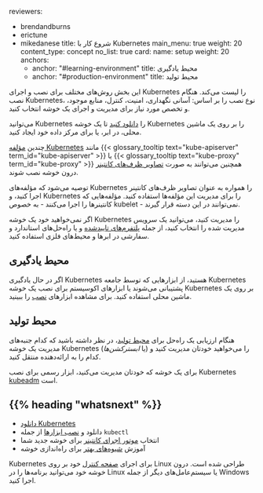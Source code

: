 reviewers:
- brendandburns
- erictune
- mikedanese
title: شروع کار با Kubernetes
main_menu: true
weight: 20
content_type: concept
no_list: true
card:
  name: setup
  weight: 20
  anchors:
  - anchor: "#learning-environment"
    title: محیط یادگیری
  - anchor: "#production-environment"
    title: محیط تولید
  
<!-- مقدمه -->

این بخش روش‌های مختلف برای نصب و اجرای Kubernetes را لیست می‌کند. هنگام نصب Kubernetes، نوع نصب را بر اساس: آسانی نگهداری، امنیت، کنترل، منابع موجود، و تخصص مورد نیاز برای مدیریت و اجرای یک خوشه انتخاب کنید.

می‌توانید Kubernetes را [دانلود کنید](/releases/download/) تا یک خوشه Kubernetes را بر روی یک ماشین محلی، در ابر، یا برای مرکز داده خود ایجاد کنید.

چندین [مؤلفه Kubernetes](/docs/concepts/overview/components/) مانند {{< glossary_tooltip text="kube-apiserver" term_id="kube-apiserver" >}} یا {{< glossary_tooltip text="kube-proxy" term_id="kube-proxy" >}} همچنین می‌توانند به صورت [تصاویر ظرف‌های کانتینر](/releases/download/#container-images) درون خوشه نصب شوند.

توصیه می‌شود که مؤلفه‌های Kubernetes را همواره به عنوان تصاویر ظرف‌های کانتینر اجرا کنید، و Kubernetes را برای مدیریت این مؤلفه‌ها استفاده کنید.
مؤلفه‌هایی که کانتینرها را اجرا می‌کنند - به خصوص kubelet - نمی‌توانند در این دسته قرار گیرند.

اگر نمی‌خواهید خود یک خوشه Kubernetes را مدیریت کنید، می‌توانید یک سرویس مدیریت شده را انتخاب کنید، از جمله [پلتفرم‌های تاییدشده](/docs/setup/production-environment/turnkey-solutions/) و یا راه‌حل‌های استاندارد و سفارشی در ابرها و محیط‌های فلزی استفاده کنید.

<!-- متن اصلی -->

## محیط یادگیری

اگر در حال یادگیری Kubernetes هستید، از ابزارهایی که توسط جامعه Kubernetes پشتیبانی می‌شوند یا ابزارهای اکوسیستم برای نصب یک خوشه Kubernetes بر روی یک ماشین محلی استفاده کنید.
برای مشاهده ابزارهای [نصب](/docs/tasks/tools/) را ببینید.

## محیط تولید

هنگام ارزیابی یک راه‌حل برای [محیط تولید](/docs/setup/production-environment/)، در نظر داشته باشید که کدام جنبه‌های مدیریت یک خوشه Kubernetes (یا _ابسترکشن‌ها_) را می‌خواهید خودتان مدیریت کنید و کدام را به ارائه‌دهنده منتقل کنید.

برای یک خوشه که خودتان مدیریت می‌کنید، ابزار رسمی برای نصب Kubernetes [kubeadm](/docs/setup/production-environment/tools/kubeadm/) است.

## {{% heading "whatsnext" %}}

- [دانلود Kubernetes](/releases/download/)
- دانلود و [نصب ابزارها](/docs/tasks/tools/) از جمله `kubectl`
- انتخاب [موتور اجرای کانتینر](/docs/setup/production-environment/container-runtimes/) برای خوشه جدید شما
- آموزش [شیوه‌های بهتر](/docs/setup/best-practices/) برای راه‌اندازی خوشه

Kubernetes برای اجرای [صفحه کنترل](/docs/concepts/windows/) خود بر روی Linux طراحی شده است. درون خوشه خود می‌توانید برنامه‌ها را در Linux یا سیستم‌عامل‌های دیگر از جمله Windows اجرا کنید.
